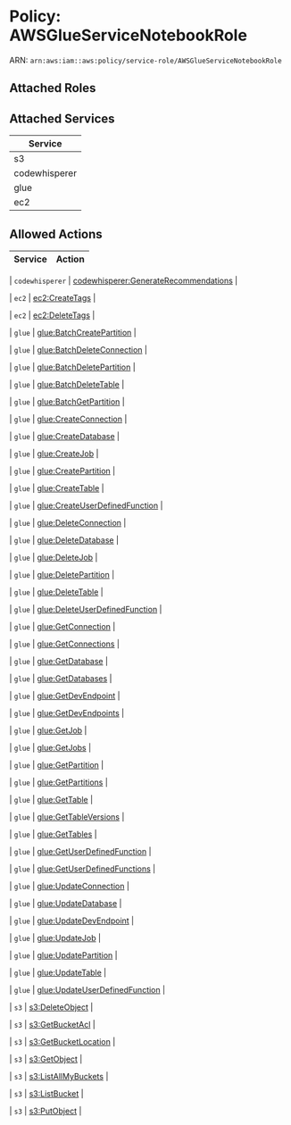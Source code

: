 # Policy: AWSGlueServiceNotebookRole

ARN: `arn:aws:iam::aws:policy/service-role/AWSGlueServiceNotebookRole`

## Attached Roles

## Attached Services

| Service |
|---------|
| s3 |
| codewhisperer |
| glue |
| ec2 |

## Allowed Actions

| Service | Action |
|:-------:|--------|

| `codewhisperer` | [codewhisperer:GenerateRecommendations](../actions.md#codewhisperer:generaterecommendations) |

| `ec2` | [ec2:CreateTags](../actions.md#ec2:createtags) |

| `ec2` | [ec2:DeleteTags](../actions.md#ec2:deletetags) |

| `glue` | [glue:BatchCreatePartition](../actions.md#glue:batchcreatepartition) |

| `glue` | [glue:BatchDeleteConnection](../actions.md#glue:batchdeleteconnection) |

| `glue` | [glue:BatchDeletePartition](../actions.md#glue:batchdeletepartition) |

| `glue` | [glue:BatchDeleteTable](../actions.md#glue:batchdeletetable) |

| `glue` | [glue:BatchGetPartition](../actions.md#glue:batchgetpartition) |

| `glue` | [glue:CreateConnection](../actions.md#glue:createconnection) |

| `glue` | [glue:CreateDatabase](../actions.md#glue:createdatabase) |

| `glue` | [glue:CreateJob](../actions.md#glue:createjob) |

| `glue` | [glue:CreatePartition](../actions.md#glue:createpartition) |

| `glue` | [glue:CreateTable](../actions.md#glue:createtable) |

| `glue` | [glue:CreateUserDefinedFunction](../actions.md#glue:createuserdefinedfunction) |

| `glue` | [glue:DeleteConnection](../actions.md#glue:deleteconnection) |

| `glue` | [glue:DeleteDatabase](../actions.md#glue:deletedatabase) |

| `glue` | [glue:DeleteJob](../actions.md#glue:deletejob) |

| `glue` | [glue:DeletePartition](../actions.md#glue:deletepartition) |

| `glue` | [glue:DeleteTable](../actions.md#glue:deletetable) |

| `glue` | [glue:DeleteUserDefinedFunction](../actions.md#glue:deleteuserdefinedfunction) |

| `glue` | [glue:GetConnection](../actions.md#glue:getconnection) |

| `glue` | [glue:GetConnections](../actions.md#glue:getconnections) |

| `glue` | [glue:GetDatabase](../actions.md#glue:getdatabase) |

| `glue` | [glue:GetDatabases](../actions.md#glue:getdatabases) |

| `glue` | [glue:GetDevEndpoint](../actions.md#glue:getdevendpoint) |

| `glue` | [glue:GetDevEndpoints](../actions.md#glue:getdevendpoints) |

| `glue` | [glue:GetJob](../actions.md#glue:getjob) |

| `glue` | [glue:GetJobs](../actions.md#glue:getjobs) |

| `glue` | [glue:GetPartition](../actions.md#glue:getpartition) |

| `glue` | [glue:GetPartitions](../actions.md#glue:getpartitions) |

| `glue` | [glue:GetTable](../actions.md#glue:gettable) |

| `glue` | [glue:GetTableVersions](../actions.md#glue:gettableversions) |

| `glue` | [glue:GetTables](../actions.md#glue:gettables) |

| `glue` | [glue:GetUserDefinedFunction](../actions.md#glue:getuserdefinedfunction) |

| `glue` | [glue:GetUserDefinedFunctions](../actions.md#glue:getuserdefinedfunctions) |

| `glue` | [glue:UpdateConnection](../actions.md#glue:updateconnection) |

| `glue` | [glue:UpdateDatabase](../actions.md#glue:updatedatabase) |

| `glue` | [glue:UpdateDevEndpoint](../actions.md#glue:updatedevendpoint) |

| `glue` | [glue:UpdateJob](../actions.md#glue:updatejob) |

| `glue` | [glue:UpdatePartition](../actions.md#glue:updatepartition) |

| `glue` | [glue:UpdateTable](../actions.md#glue:updatetable) |

| `glue` | [glue:UpdateUserDefinedFunction](../actions.md#glue:updateuserdefinedfunction) |

| `s3` | [s3:DeleteObject](../actions.md#s3:deleteobject) |

| `s3` | [s3:GetBucketAcl](../actions.md#s3:getbucketacl) |

| `s3` | [s3:GetBucketLocation](../actions.md#s3:getbucketlocation) |

| `s3` | [s3:GetObject](../actions.md#s3:getobject) |

| `s3` | [s3:ListAllMyBuckets](../actions.md#s3:listallmybuckets) |

| `s3` | [s3:ListBucket](../actions.md#s3:listbucket) |

| `s3` | [s3:PutObject](../actions.md#s3:putobject) |
